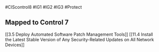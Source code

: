 #CIScontrol8 #IG1 #IG2  #IG3 #Protect 
## Mapped to Control 7
[[3.5 Deploy Automated Software Patch Management Tools]]
[[11.4 Install the Latest Stable Version of Any Security-Related Updates on All Network Devices]]
